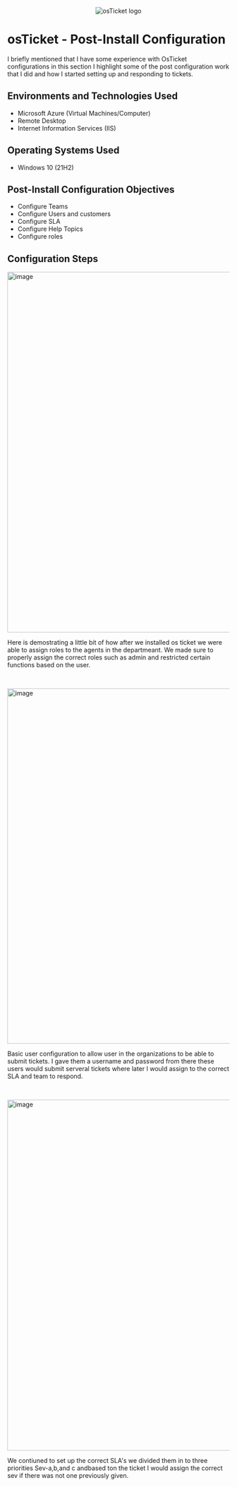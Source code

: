 <p align="center">
<img src="https://i.imgur.com/Clzj7Xs.png" alt="osTicket logo"/>
</p>

<h1>osTicket - Post-Install Configuration</h1>
I briefly mentioned that I have some experience with OsTicket configurations in this section I highlight some of the post configuration work that I did and how I started setting up and responding to tickets.<br />




<h2>Environments and Technologies Used</h2>

- Microsoft Azure (Virtual Machines/Computer)
- Remote Desktop
- Internet Information Services (IIS)

<h2>Operating Systems Used </h2>

- Windows 10</b> (21H2)

<h2>Post-Install Configuration Objectives</h2>

- Configure Teams 
- Configure Users and customers
- Configure SLA
- Configure Help Topics
- Configure roles

<h2>Configuration Steps</h2>

<p>
<img width="817" alt="image" src="https://github.com/EricCarterjalil/post-install-config/assets/150721888/e74b8ef2-6202-47e5-bd23-7357d133194f">

</p>
<p>
Here is demostrating a little bit of how after we installed os ticket we were able to assign roles to the agents in the departmeant. We made sure to properly assign the correct roles such as admin and restricted certain functions based on the user.
</p>
<br />

<p>
<img width="805" alt="image" src="https://github.com/EricCarterjalil/post-install-config/assets/150721888/d35982d0-041f-4bf2-a55c-8fd056d9a673">

</p>
<p>
Basic user configuration to allow user in the organizations to be able to submit tickets. I gave them a username and password from there these users would submit serveral tickets where later I would assign to the correct SLA and team to respond.
</p>
<br />

<p>
<img width="795" alt="image" src="https://github.com/EricCarterjalil/post-install-config/assets/150721888/55ceaabd-5f65-4be6-bcfb-dbb555f630e0">

</p>
<p>
We contiuned to set up the correct SLA's we divided them in to three priorities Sev-a,b,and c andbased ton the ticket I would assign the correct sev if there was not one previously given.
</p>
<br />

